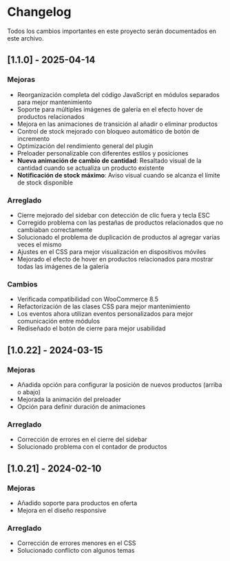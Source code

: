 # Changelog

Todos los cambios importantes en este proyecto serán documentados en este archivo.

## [1.1.0] - 2025-04-14

### Mejoras
- Reorganización completa del código JavaScript en módulos separados para mejor mantenimiento
- Soporte para múltiples imágenes de galería en el efecto hover de productos relacionados
- Mejora en las animaciones de transición al añadir o eliminar productos
- Control de stock mejorado con bloqueo automático de botón de incremento
- Optimización del rendimiento general del plugin
- Preloader personalizable con diferentes estilos y posiciones
- **Nueva animación de cambio de cantidad**: Resaltado visual de la cantidad cuando se actualiza un producto existente
- **Notificación de stock máximo**: Aviso visual cuando se alcanza el límite de stock disponible

### Arreglado
- Cierre mejorado del sidebar con detección de clic fuera y tecla ESC
- Corregido problema con las pestañas de productos relacionados que no cambiaban correctamente
- Solucionado el problema de duplicación de productos al agregar varias veces el mismo
- Ajustes en el CSS para mejor visualización en dispositivos móviles
- Mejorado el efecto de hover en productos relacionados para mostrar todas las imágenes de la galería

### Cambios
- Verificada compatibilidad con WooCommerce 8.5
- Refactorización de las clases CSS para mejor mantenimiento
- Los eventos ahora utilizan eventos personalizados para mejor comunicación entre módulos
- Rediseñado el botón de cierre para mejor usabilidad

## [1.0.22] - 2024-03-15

### Mejoras
- Añadida opción para configurar la posición de nuevos productos (arriba o abajo)
- Mejorada la animación del preloader
- Opción para definir duración de animaciones

### Arreglado
- Corrección de errores en el cierre del sidebar
- Solucionado problema con el contador de productos

## [1.0.21] - 2024-02-10

### Mejoras
- Añadido soporte para productos en oferta
- Mejora en el diseño responsive

### Arreglado
- Corrección de errores menores en el CSS
- Solucionado conflicto con algunos temas
